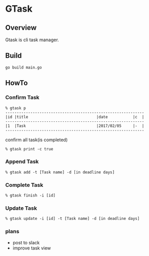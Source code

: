 # GTask

## Overview
Gtask is cli task manager.

## Build
```
go build main.go
```

## HowTo
### Confirm Task
```
% gtask p
-------------------------------------------------------------
|id |title                              |date           |c  |
-------------------------------------------------------------
|1  |Task                               |2017/02/05     |-  |
-------------------------------------------------------------
```

confirm all task(is completed)
```
% gtask print -c true
```


### Append Task
```
% gtask add -t [Task name] -d [in deadline days]
```

### Complete Task
```
% gtask finish -i [id]
```

### Update Task
```
% gtask update -i [id] -t [Task name] -d [in deadline days]
```

### plans
- post to slack
- improve task view

